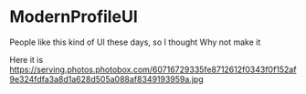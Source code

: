 # ModernProfileUI
People like this kind of UI these days, so I thought Why not make it

Here it is https://serving.photos.photobox.com/60716729335fe8712612f0343f0f152af9e324fdfa3a8d1a628d505a088af8349193959a.jpg
